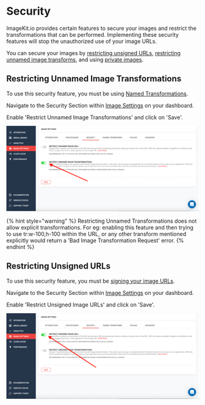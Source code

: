 # Security

ImageKit.io provides certain features to secure your images and restrict the transformations that can be performed. Implementing these security features will stop the unauthorized use of your image URLs.

You can secure your images by [restricting unsigned URLs](./#restricting-unsigned-urls), [restricting unnamed image transforms](./#restricting-unnamed-image-transformations), and using [private images](private-images.md).

## Restricting Unnamed Image Transformations

To use this security feature, you must be using [Named Transformations](../named-transformations.md).

Navigate to the Security Section within [Image Settings](https://imagekit.io/dashboard?redirectTo=settings#settings) on your dashboard.

Enable 'Restrict Unnamed Image Transformations' and click on 'Save'.

![Restrict unnamed image transformation setting in ImageKit.io dashboard](../../.gitbook/assets/restrict-unnamed-transformation.png)

{% hint style="warning" %}
Restricting Unnamed Transformations does not allow explicit transformations. For eg: enabling this feature and then trying to use tr:w-100,h-100 within the URL, or any other transform mentioned explicitly would return a 'Bad Image Transformation Request' error.
{% endhint %}

## Restricting Unsigned URLs

To use this security feature, you must be [signing your image URLs](signed-urls.md#generating-signed-urls-on-your-own).

Navigate to the Security Section within [Image Settings](https://imagekit.io/dashboard?redirectTo=settings#settings) on your dashboard.

Enable 'Restrict Unsigned Image URLs' and click on 'Save'.

![Restrict unsigned image setting in ImageKit.io dashboard](../../.gitbook/assets/restric-unsigned-image.png)

